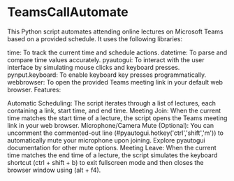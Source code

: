 # TeamsCallAutomate

This Python script automates attending online lectures on Microsoft Teams based on a provided schedule. It uses the following libraries:

time: To track the current time and schedule actions.
datetime: To parse and compare time values accurately.
pyautogui: To interact with the user interface by simulating mouse clicks and keyboard presses.
pynput.keyboard: To enable keyboard key presses programmatically.
webbrowser: To open the provided Teams meeting link in your default web browser.
Features:

Automatic Scheduling: The script iterates through a list of lectures, each containing a link, start time, and end time.
Meeting Join: When the current time matches the start time of a lecture, the script opens the Teams meeting link in your web browser.
Microphone/Camera Mute (Optional): You can uncomment the commented-out line (#pyautogui.hotkey('ctrl','shift','m')) to automatically mute your microphone upon joining. Explore pyautogui documentation for other mute options.
Meeting Leave: When the current time matches the end time of a lecture, the script simulates the keyboard shortcut (ctrl + shift + b) to exit fullscreen mode and then closes the browser window using (alt + f4).
